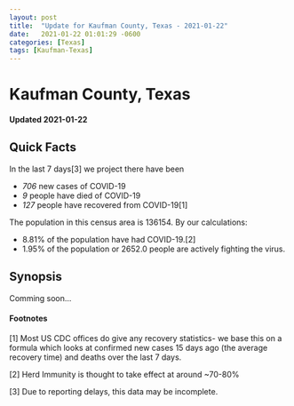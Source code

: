 ```yaml
---
layout: post
title:  "Update for Kaufman County, Texas - 2021-01-22"
date:   2021-01-22 01:01:29 -0600
categories: [Texas]
tags: [Kaufman-Texas]
---
```


# Kaufman County, Texas
#### Updated 2021-01-22

## Quick Facts

In the last 7 days[3] we project there have been
- *706* new cases of COVID-19
- *9* people have died of COVID-19
- *127* people have recovered from COVID-19[1]

The population in this census area is 136154. By our calculations:
- 8.81% of the population have had COVID-19.[2]
- 1.95% of the population or 2652.0 people are actively fighting the virus.

## Synopsis

Comming soon...


#### Footnotes

[1] Most US CDC offices do give any recovery statistics- we base this on a formula which looks at confirmed new cases
15 days ago (the average recovery time) and deaths over the last 7 days.

[2] Herd Immunity is thought to take effect at around ~70-80%

[3] Due to reporting delays, this data may be incomplete.
 
    